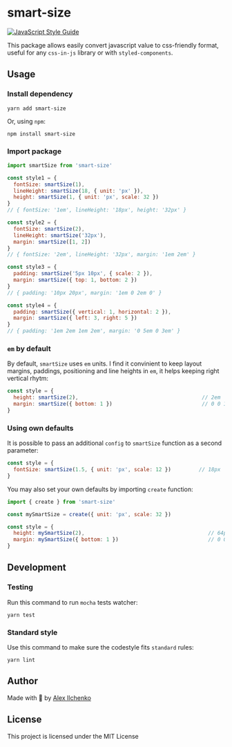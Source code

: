 # smart-size

[![JavaScript Style Guide](https://img.shields.io/badge/code_style-standard-brightgreen.svg)](https://standardjs.com)

This package allows easily convert javascript value to css-friendly format, useful for any `css-in-js` library or with `styled-components`.

## Usage

### Install dependency

```
yarn add smart-size
```

Or, using `npm`:
```
npm install smart-size
```

### Import package

```javascript
import smartSize from 'smart-size'

const style1 = {
  fontSize: smartSize(1),
  lineHeight: smartSize(18, { unit: 'px' }),
  height: smartSize(1, { unit: 'px', scale: 32 })
}
// { fontSize: '1em', lineHeight: '18px', height: '32px' }

const style2 = {
  fontSize: smartSize(2),
  lineHeight: smartSize('32px'),
  margin: smartSize([1, 2])
}
// { fontSize: '2em', lineHeight: '32px', margin: '1em 2em' }

const style3 = {
  padding: smartSize('5px 10px', { scale: 2 }),
  margin: smartSize({ top: 1, bottom: 2 })
}
// { padding: '10px 20px', margin: '1em 0 2em 0' }

const style4 = {
  padding: smartSize({ vertical: 1, horizontal: 2 }),
  margin: smartSize({ left: 3, right: 5 })
}
// { padding: '1em 2em 1em 2em', margin: '0 5em 0 3em' }
```

### `em` by default

By default, `smartSize` uses `em` units. I find it convinient to keep layout margins, paddings, positioning and line heights in `em`, it helps keeping right vertical rhytm:

```javascript
const style = {
  height: smartSize(2),                                        // 2em
  margin: smartSize({ bottom: 1 })                             // 0 0 1em 0
}
```

### Using own defaults

It is possible to pass an additional `config` to `smartSize` function as a second parameter:

```javascript
const style = {
  fontSize: smartSize(1.5, { unit: 'px', scale: 12 })         // 18px
}
```

You may also set your own defaults by importing `create` function:

```javascript
import { create } from 'smart-size'

const mySmartSize = create({ unit: 'px', scale: 32 })

const style = {
  height: mySmartSize(2),                                        // 64px
  margin: mySmartSize({ bottom: 1 })                             // 0 0 32px 0
}

```

## Development

### Testing

Run this command to run `mocha` tests watcher:

```
yarn test
```

### Standard style

Use this command to make sure the codestyle fits ```standard``` rules:
 
```
yarn lint
```

## Author

Made with 💖 by [Alex Ilchenko](mailto:ilczenko@gmail.com)

## License

This project is licensed under the MIT License
